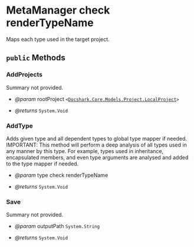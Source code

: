 # MetaManager check renderTypeName

Maps each type used in the target project.



## `public` Methods

### AddProjects

Summary not provided.

- *@param* rootProject <code><<a href="./Models\Project\LocalProject.md">Docshark.Core.Models.Project.LocalProject</a>></code>

- *@returns* <code title="comments here">System.Void</code>

### AddType

Adds given type and all dependent types to global type mapper if needed. 
IMPORTANT: This method will perform a deep analysis of all types used in any manner by this type. 
For example, types used in inheritance, encapsulated members, and even type arguments are analysed
and added to the type mapper if needed.

- *@param* type check renderTypeName

- *@returns* <code title="comments here">System.Void</code>

### Save

Summary not provided.

- *@param* outputPath <code title="comments here">System.String</code>

- *@returns* <code title="comments here">System.Void</code>
